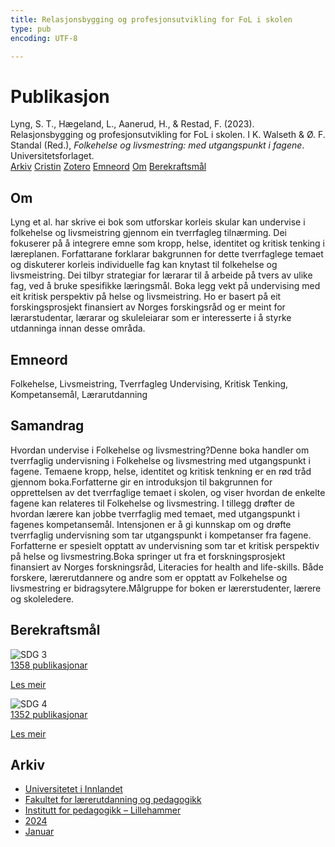 ```yaml
---
title: Relasjonsbygging og profesjonsutvikling for FoL i skolen
type: pub
encoding: UTF-8

---
```

<h1>Publikasjon</h1>
<article id="csl-bib-container-VMET9KNV" class="csl-bib-container">
  <div class="csl-bib-body"> <div class="csl-entry">Lyng, S. T., Hægeland, L., Aanerud, H., &#38; Restad, F. (2023). Relasjonsbygging og profesjonsutvikling for FoL i skolen. I K. Walseth &#38; Ø. F. Standal (Red.), <i>Folkehelse og livsmestring: med utgangspunkt i fagene</i>. Universitetsforlaget.</div> </div>
  <div class="csl-bib-buttons">
    <a href="#taxonomy-article-VMET9KNV" alt="archive" class="csl-bib-button">Arkiv</a>
    <a href="https://app.cristin.no/results/show.jsf?id=2230723" alt="Cristin" class="csl-bib-button">Cristin</a>
    <a href="http://zotero.org/groups/5881554/items/VMET9KNV" alt="Zotero" class="csl-bib-button">Zotero</a>
    <a href="#keywords-article-VMET9KNV" alt="keywords" class="csl-bib-button">Emneord</a>
    <a href="#about-article-VMET9KNV" alt="about_pub" class="csl-bib-button">Om</a>
    <a href="#sdg-article-VMET9KNV" alt="sdg" class="csl-bib-button">Berekraftsmål</a>
  </div>
  <div id="csl-bib-meta-container-VMET9KNV"></div>
</article>
<div id="csl-bib-meta-VMET9KNV" class="csl-bib-meta">
  <article id="about-article-VMET9KNV" class="about_pub-article">
    <h1>Om</h1>
    Lyng et al. har skrive ei bok som utforskar korleis skular kan undervise i folkehelse og livsmeistring gjennom ein tverrfagleg tilnærming. Dei fokuserer på å integrere emne som kropp, helse, identitet og kritisk tenking i læreplanen. Forfattarane forklarar bakgrunnen for dette tverrfaglege temaet og diskuterer korleis individuelle fag kan knytast til folkehelse og livsmeistring. Dei tilbyr strategiar for lærarar til å arbeide på tvers av ulike fag, ved å bruke spesifikke læringsmål. Boka legg vekt på undervising med eit kritisk perspektiv på helse og livsmeistring. Ho er basert på eit forskingsprosjekt finansiert av Norges forskingsråd og er meint for lærarstudentar, lærarar og skuleleiarar som er interesserte i å styrke utdanninga innan desse områda.
  </article>
  <article id="keywords-article-VMET9KNV" class="keywords-article">
    <h1>Emneord</h1>
    Folkehelse, Livsmeistring, Tverrfagleg Undervising, Kritisk Tenking, Kompetansemål, Lærarutdanning
  </article>
  <article id="abstract-article-VMET9KNV" class="abstract-article">
    <h1>Samandrag</h1>
    Hvordan undervise i Folkehelse og livsmestring?Denne boka handler om tverrfaglig undervisning i Folkehelse og livsmestring med utgangspunkt i fagene. Temaene kropp, helse, identitet og kritisk tenkning er en rød tråd gjennom boka.Forfatterne gir en introduksjon til bakgrunnen for opprettelsen av det tverrfaglige temaet i skolen, og viser hvordan de enkelte fagene kan relateres til Folkehelse og livsmestring. I tillegg drøfter de hvordan lærere kan jobbe tverrfaglig med temaet, med utgangspunkt i fagenes kompetansemål. Intensjonen er å gi kunnskap om og drøfte tverrfaglig undervisning som tar utgangspunkt i kompetanser fra fagene. Forfatterne er spesielt opptatt av undervisning som tar et kritisk perspektiv på helse og livsmestring.Boka springer ut fra et forskningsprosjekt finansiert av Norges forskningsråd, Literacies for health and life-skills. Både forskere, lærerutdannere og andre som er opptatt av Folkehelse og livsmestring er bidragsytere.Målgruppe for boken er lærerstudenter, lærere og skoleledere.
  </article>
  <article id="sdg-article-VMET9KNV" class="sdg-article">
    <h1>Berekraftsmål</h1>
    <div class="sdg-container"><div id="sdg3" class="sdg">
        <img src="{{< params subfolder >}}images/sdg/sdg03_nn.png" class="image" alt="SDG 3">
        <div class="sdg-overlay">
          <a href="/nn/archive/?key=?sdg=3#archive" class="sdg-publication-count"><span>1358</span> publikasjonar</a>
          <p><a href="https://fn.no/om-fn/fns-baerekraftsmaal/god-helse-og-livskvalitet?lang=nno-NO" class="sdg-read-more">Les meir</a></p>
        </div>
      </div> <div id="sdg4" class="sdg">
        <img src="{{< params subfolder >}}images/sdg/sdg04_nn.png" class="image" alt="SDG 4">
        <div class="sdg-overlay">
          <a href="/nn/archive/?key=?sdg=4#archive" class="sdg-publication-count"><span>1352</span> publikasjonar</a>
          <p><a href="https://fn.no/om-fn/fns-baerekraftsmaal/god-utdanning?lang=nno-NO" class="sdg-read-more">Les meir</a></p>
        </div>
      </div></div>
  </article>
  <article id="taxonomy-article-VMET9KNV" class="taxonomy-article">
    <h1>Arkiv</h1>
    <ul>
      <li>
        <a href="/nn/archive/?key=3DCRN523">Universitetet i Innlandet</a>
      </li>
      <li>
        <a href="/nn/archive/?key=WYNZA47F">Fakultet for lærerutdanning og pedagogikk</a>
      </li>
      <li>
        <a href="/nn/archive/?key=L8MA547R">Institutt for pedagogikk – Lillehammer</a>
      </li>
      <li>
        <a href="/nn/archive/?key=RSMGWRJN">2024</a>
      </li>
      <li>
        <a href="/nn/archive/?key=BBFWT823">Januar</a>
      </li>
    </ul>
  </article>
</div>
